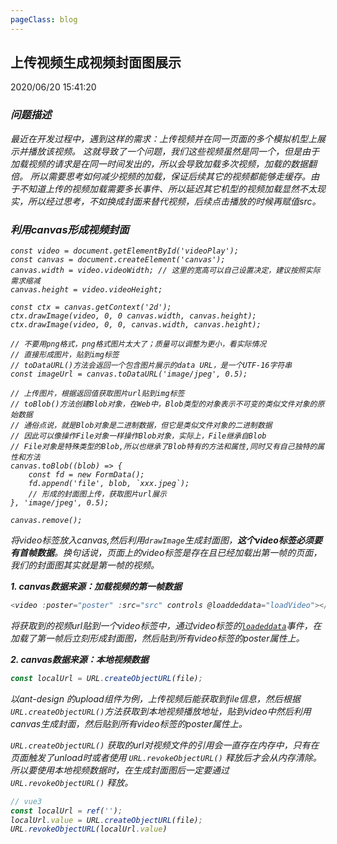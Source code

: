 ```yaml
---
pageClass: blog
---
```


## 上传视频生成视频封面图展示
<p class="date">2020/06/20 15:41:20 
<span id="/blog/js/videoImg.html" class="leancloud_visitors">
    <i class="shni shn-eye-fill" />
    <i class="leancloud-visitors-count"></i>
</span>
</p>

### 问题描述
最近在开发过程中，遇到这样的需求：上传视频并在同一页面的多个模拟机型上展示并播放该视频。
这就导致了一个问题，我们这些视频虽然是同一个，但是由于加载视频的请求是在同一时间发出的，所以会导致加载多次视频，加载的数据翻倍。
所以需要思考如何减少视频的加载，保证后续其它的视频都能够走缓存。由于不知道上传的视频加载需要多长事件、所以延迟其它机型的视频加载显然不太现实，所以经过思考，不如换成封面来替代视频，后续点击播放的时候再赋值src。

### 利用canvas形成视频封面
``` JS
const video = document.getElementById('videoPlay');
const canvas = document.createElement('canvas');
canvas.width = video.videoWidth; // 这里的宽高可以自己设置决定，建议按照实际需求缩减
canvas.height = video.videoHeight;

const ctx = canvas.getContext('2d');
ctx.drawImage(video, 0, 0 canvas.width, canvas.height);
ctx.drawImage(video, 0, 0, canvas.width, canvas.height);

// 不要用png格式，png格式图片太大了；质量可以调整为更小，看实际情况
// 直接形成图片，贴到img标签
// toDataURL()方法会返回一个包含图片展示的data URL，是一个UTF-16字符串
const imageUrl = canvas.toDataURL('image/jpeg', 0.5);

// 上传图片，根据返回值获取图片url贴到img标签
// toBlob()方法创建Blob对象，在Web中，Blob类型的对象表示不可变的类似文件对象的原始数据
// 通俗点说，就是Blob对象是二进制数据，但它是类似文件对象的二进制数据
// 因此可以像操作File对象一样操作Blob对象，实际上，File继承自Blob
// File对象是特殊类型的Blob,所以也继承了Blob特有的方法和属性,同时又有自己独特的属性和方法
canvas.toBlob((blob) => {
    const fd = new FormData();
    fd.append('file', blob, `xxx.jpeg`);
    // 形成的封面图上传，获取图片url展示
}, 'image/jpeg', 0.5); 

canvas.remove();
```

将video标签放入canvas,然后利用<code class="default">drawImage</code>生成封面图，**这个video标签必须要有首帧数据**。换句话说，页面上的video标签是存在且已经加载出第一帧的页面，我们的封面图其实就是第一帧的视频。

***1. canvas数据来源：加载视频的第一帧数据***
``` js
<video :poster="poster" :src="src" controls @loaddeddata="loadVideo"></video>
```
将获取到的视频url贴到一个video标签中，通过video标签的[`loadeddata`](https://developer.mozilla.org/zh-CN/docs/Web/API/HTMLMediaElement/loadeddata_event "loadeddata")事件，在加载了第一帧后立刻形成封面图，然后贴到所有video标签的poster属性上。

***2. canvas数据来源：本地视频数据***
``` js
const localUrl = URL.createObjectURL(file);
```

以ant-design 的upload组件为例，上传视频后能获取到file信息，然后根据<code class="default">URL.createObjectURL()</code>方法获取到本地视频播放地址，贴到video中然后利用canvas生成封面，然后贴到所有video标签的poster属性上。

<code class="default">URL.createObjectURL()</code> 获取的url对视频文件的引用会一直存在内存中，只有在页面触发了unload时或者使用 <code class="default">URL.revokeObjectURL()</code> 释放后才会从内存清除。所以要使用本地视频数据时，在生成封面图后一定要通过 <code class="default">URL.revokeObjectURL()</code> 释放。
``` js
// vue3
const localUrl = ref('');
localUrl.value = URL.createObjectURL(file);
URL.revokeObjectURL(localUrl.value)
```

<base-valine />
<el-backtop :visibility-height="0"></el-backtop>